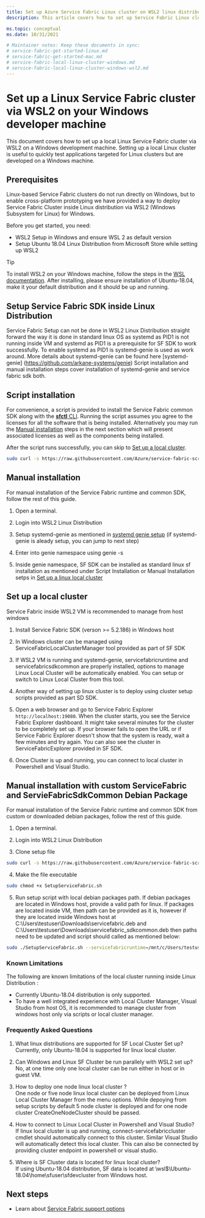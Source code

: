 ```yaml
---
title: Set up Azure Service Fabric Linux cluster on WSL2 linux distribution inside Windows 
description: This article covers how to set up Service Fabric Linux clusters inside WSL2 linux distribution running on Windows development machines. This approach is useful for cross platform development.  

ms.topic: conceptual
ms.date: 10/31/2021

# Maintainer notes: Keep these documents in sync:
# service-fabric-get-started-linux.md
# service-fabric-get-started-mac.md
# service-fabric-local-linux-cluster-windows.md
# service-fabric-local-linux-cluster-windows-wsl2.md
---
```

# Set up a Linux Service Fabric cluster via WSL2 on your Windows developer machine

This document covers how to set up a local Linux Service Fabric cluster via WSL2 on a Windows development machine. Setting up a local Linux cluster is useful to quickly test applications targeted for Linux clusters but are developed on a Windows machine.

## Prerequisites
Linux-based Service Fabric clusters do not run directly on Windows, but to enable cross-platform prototyping we have provided a way to deploy Service Fabric Cluster inside Linux distribution via WSL2 (Windows Subsystem for Linux) for Windows.

Before you get started, you need:

* WSL2 Setup in Windows and ensure WSL 2 as default version
* Setup Ubuntu 18.04 Linux Distribution from Microsoft Store while setting up WSL2

>[!TIP]
> To install WSL2 on your Windows machine, follow the steps in the [WSL documentation](https://docs.microsoft.com/windows/wsl/install). After installing, please ensure installation of Ubuntu-18.04, make it your default distribution and it should be up and running.
>

## Setup Service Fabric SDK inside Linux Distribution
Service Fabric Setup can not be done in WSL2 Linux Distribution straight forward the way it is done in standard linux OS as systemd as PID1 is not running inside VM and systemd as PID1 is a prerequisite for SF SDK to work successfully. 
To enable systemd as PID1 is systemd-genie is used as work around. More details about systemd-genie can be found here [systemd-genie] (https://github.com/arkane-systems/genie) Script installation and manual installation steps cover installation of systemd-genie and service fabric sdk both.

## Script installation

For convenience, a script is provided to install the Service Fabric common SDK along with the [**sfctl** CLI](service-fabric-cli.md). Running the script assumes you agree to the licenses for all the software that is being installed. Alternatively you may run the [Manual installation](#manual-installation) steps in the next section which will present associated licenses as well as the components being installed.

After the script runs successfully, you can skip to [Set up a local cluster](#set-up-a-local-cluster).

```bash
sudo curl -s https://raw.githubusercontent.com/Azure/service-fabric-scripts-and-templates/master/scripts/SetupServiceFabric/SetupServiceFabric.sh | sudo bash
```

## Manual installation
For manual installation of the Service Fabric runtime and common SDK, follow the rest of this guide.

1. Open a terminal.

2. Login into WSL2 Linux Distribution

3. Setup systemd-genie as mentioned in [systemd genie setup](https://github.com/arkane-systems/genie) (if systemd-genie is aleady setup, you can jump to next step)

4. Enter into genie namespace using genie -s

5. Inside genie namespace, SF SDK can be installed as standard linux sf installation as mentioned under Script Installation or Manual Installation setps in [Set up a linux local cluster](service-fabric-get-started-linux.md)


## Set up a local cluster
Service Fabric inside WSL2 VM is recommended to manage from host windows

1. Install Service Fabric SDK (verson >= 5.2.186) in Windows host

2. In Windows cluster can be managed using ServiceFabricLocalClusterManager tool provided as part of SF SDK

3. If WSL2 VM is running and systemd-genie, servicefabricruntime and servicefabricsdkcommon are properly installed, options to manage Linux Local Cluster will be automatically enabled. You can setup or switch to Linux Local Cluster from this tool.

4. Another way of setting up linux cluster is to deploy using cluster setup scripts provided as part SD SDK.

5. Open a web browser and go to Service Fabric Explorer ``http://localhost:19080``. When the cluster starts, you see the Service Fabric Explorer dashboard. It might take several minutes for the cluster to be completely set up.
   If your browser fails to open the URL or if Service Fabric Explorer doesn't show that the system is ready, wait a few minutes and try again. You can also see the cluster in ServiceFabricExplorer provided in SF SDK.

6. Once Cluster is up and running, you can connect to local cluster in Powershell and Visual Studio.


## Manual installation with custom ServiceFabric and ServieFabricSdkCommon Debian Package
For manual installation of the Service Fabric runtime and common SDK from custom or downloaded debian packages, follow the rest of this guide.

1. Open a terminal.

2. Login into WSL2 Linux Distribution

3. Clone setup file

```bash
sudo curl -s https://raw.githubusercontent.com/Azure/service-fabric-scripts-and-templates/master/scripts/SetupServiceFabric/SetupServiceFabric.sh > SetupServiceFabric.sh
```

4. Make the file executable

```bash
sudo chmod +x SetupServiceFabric.sh
```

5. Run setup script with local debian packages path. If debian packages are located in Windows host, provide a valid path for linux.
   If packages are located inside VM, then path can be provided as it is, however if they are located inside Windows host at C:\Users\testuser\Downloads\servicefabric.deb and C:\Users\testuser\Downloads\servicefabric_sdkcommon.deb then paths need to be updated and script should called as mentioned below:


```bash
sudo ./SetupServiceFabric.sh --servicefabricruntime=/mnt/c/Users/testuser/Downloads/servicefabric.deb --servicefabricsdk=/mnt/c/Users/testuser/Downloads/servicefabric_sdkcommon.deb
```


### Known Limitations 
 
 The following are known limitations of the local cluster running inside Linux Distribution : 
 
 * Currently Ubuntu-18.04 distribution is only supported.
 * To have a well integrated experience with Local Cluster Manager, Visual Studio from host OS, it is recommended to manage cluster from windows host only via scripts or local cluster manager.

### Frequently Asked Questions
 
 1. What linux distributions are supported for SF Local Cluster Set up?  
    Currently, only Ubuntu-18.04 is supported for linux local cluster.

 2. Can Windows and Linux SF Cluster be run parallely with WSL2 set up?  
    No, at one time only one local cluster can be run either in host or in guest VM.

 3. How to deploy one node linux local cluster ?  
    One node or five node linux local cluster can be deployed from Linux Local Cluster Manager from the menu options. While depoying from setup scripts by default 5 node cluster is deployed and for one node cluster CreateOneNodeCluster should be passed.

 4. How to connect to Linux Local Cluster in Powershell and Visual Studio?  
    If linux local cluster is up and running, connect-servicefabriccluster cmdlet should automatically connect to this cluster. Similar Visual Studio will automatically detect this local cluster.
    This can also be connected by providing cluster endpoint in powershell or visual studio.

 5. Where is SF Cluster data is located for linux local cluster?  
    If using Ubuntu-18.04 distribution, SF data is located at \\wsl$\Ubuntu-18.04\home\sfuser\sfdevcluster from Windows host.

## Next steps
* Learn about [Service Fabric support options](service-fabric-support.md)